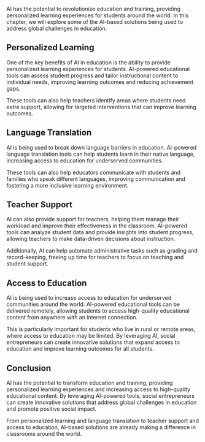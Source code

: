 
AI has the potential to revolutionize education and training, providing personalized learning experiences for students around the world. In this chapter, we will explore some of the AI-based solutions being used to address global challenges in education.

Personalized Learning
---------------------

One of the key benefits of AI in education is the ability to provide personalized learning experiences for students. AI-powered educational tools can assess student progress and tailor instructional content to individual needs, improving learning outcomes and reducing achievement gaps.

These tools can also help teachers identify areas where students need extra support, allowing for targeted interventions that can improve learning outcomes.

Language Translation
--------------------

AI is being used to break down language barriers in education. AI-powered language translation tools can help students learn in their native language, increasing access to education for underserved communities.

These tools can also help educators communicate with students and families who speak different languages, improving communication and fostering a more inclusive learning environment.

Teacher Support
---------------

AI can also provide support for teachers, helping them manage their workload and improve their effectiveness in the classroom. AI-powered tools can analyze student data and provide insights into student progress, allowing teachers to make data-driven decisions about instruction.

Additionally, AI can help automate administrative tasks such as grading and record-keeping, freeing up time for teachers to focus on teaching and student support.

Access to Education
-------------------

AI is being used to increase access to education for underserved communities around the world. AI-powered educational tools can be delivered remotely, allowing students to access high-quality educational content from anywhere with an internet connection.

This is particularly important for students who live in rural or remote areas, where access to education may be limited. By leveraging AI, social entrepreneurs can create innovative solutions that expand access to education and improve learning outcomes for all students.

Conclusion
----------

AI has the potential to transform education and training, providing personalized learning experiences and increasing access to high-quality educational content. By leveraging AI-powered tools, social entrepreneurs can create innovative solutions that address global challenges in education and promote positive social impact.

From personalized learning and language translation to teacher support and access to education, AI-based solutions are already making a difference in classrooms around the world.
